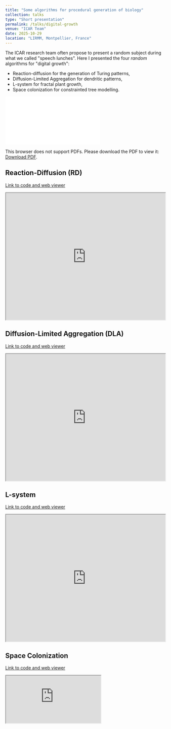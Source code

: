 ```yaml
---
title: "Some algorithms for procedural generation of biology"
collection: talks
type: "Short presentation"
permalink: /talks/digital-growth
venue: "ICAR Team"
date: 2025-10-29
location: "LIRMM, Montpellier, France"
---
```


The ICAR research team often propose to present a random subject during what we called "speech lunches". Here I presented the four _random_ algorithms for "digital growth":
* Reaction-diffusion for the generation of Turing patterns,
* Diffusion-Limited Aggregation for dendritic patterns,
* L-system for fractal plant growth,
* Space colonization for constrainted tree modelling.


<object data="/files/Presentations/Digital growth.pdf" type="application/pdf" width="750px" height="750px">
    <embed src="/files/Presentations/Digital growth.pdf" type="application/pdf">
        <p>This browser does not support PDFs. Please download the PDF to view it: <a href="/files/Presentations/Digital growth.pdf">Download PDF</a>.</p>
    </embed>
</object>


## Reaction-Diffusion (RD)
[Link to code and web viewer](https://editor.p5js.org/marchartley/sketches/q-kafkilA)
<iframe src="https://editor.p5js.org/marchartley/full/q-kafkilA" width="100%" height="400px" class="ui-widget-content"></iframe>

## Diffusion-Limited Aggregation (DLA)
[Link to code and web viewer](https://editor.p5js.org/marchartley/sketches/ZwPy8xGOp)
<iframe src="https://editor.p5js.org/marchartley/full/ZwPy8xGOp" width="100%" height="400px" class="ui-widget-content"></iframe>

## L-system
[Link to code and web viewer](https://editor.p5js.org/marchartley/sketches/UkGvoRwob)
<iframe src="https://editor.p5js.org/marchartley/full/UkGvoRwob" width="100%" height="400px" class="ui-widget-content"></iframe>

## Space Colonization
[Link to code and web viewer](https://editor.p5js.org/marchartley/sketches/_g3xOJuUy)
<iframe src="https://editor.p5js.org/marchartley/full/_g3xOJuUy"></iframe>
 